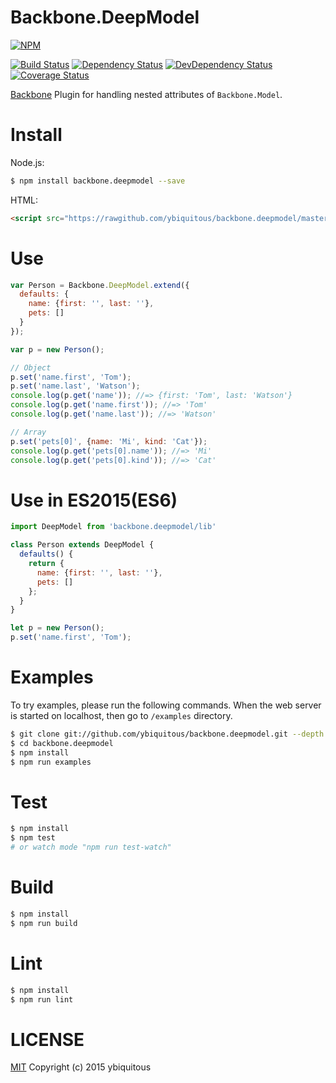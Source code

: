 # Backbone.DeepModel

[![NPM](https://nodei.co/npm/backbone.deepmodel.png?downloads=true)](https://nodei.co/npm/backbone.deepmodel/)

[![Build Status](https://travis-ci.org/ybiquitous/backbone.deepmodel.svg?branch=master)](https://travis-ci.org/ybiquitous/backbone.deepmodel)
[![Dependency Status](https://david-dm.org/ybiquitous/backbone.deepmodel.svg)](https://david-dm.org/ybiquitous/backbone.deepmodel)
[![DevDependency Status](https://david-dm.org/ybiquitous/backbone.deepmodel/dev-status.svg)](https://david-dm.org/ybiquitous/backbone.deepmodel#info=devDependencies)
[![Coverage Status](https://coveralls.io/repos/ybiquitous/backbone.deepmodel/badge.svg?branch=master&service=github)](https://coveralls.io/github/ybiquitous/backbone.deepmodel?branch=master)

[Backbone](http://backbonejs.org/) Plugin for handling nested attributes of `Backbone.Model`.

# Install

Node.js:
```sh
$ npm install backbone.deepmodel --save
```

HTML:
```html
<script src="https://rawgithub.com/ybiquitous/backbone.deepmodel/master/dist/backbone.deepmodel.js"></script>
```

# Use

```js
var Person = Backbone.DeepModel.extend({
  defaults: {
    name: {first: '', last: ''},
    pets: []
  }
});

var p = new Person();

// Object
p.set('name.first', 'Tom');
p.set('name.last', 'Watson');
console.log(p.get('name')); //=> {first: 'Tom', last: 'Watson'}
console.log(p.get('name.first')); //=> 'Tom'
console.log(p.get('name.last')); //=> 'Watson'

// Array
p.set('pets[0]', {name: 'Mi', kind: 'Cat'});
console.log(p.get('pets[0].name')); //=> 'Mi'
console.log(p.get('pets[0].kind')); //=> 'Cat'
```

# Use in ES2015(ES6)

```js
import DeepModel from 'backbone.deepmodel/lib'

class Person extends DeepModel {
  defaults() {
    return {
      name: {first: '', last: ''},
      pets: []
    };
  }
}

let p = new Person();
p.set('name.first', 'Tom');
```

# Examples

To try examples, please run the following commands.
When the web server is started on localhost, then go to `/examples` directory.

```sh
$ git clone git://github.com/ybiquitous/backbone.deepmodel.git --depth 1
$ cd backbone.deepmodel
$ npm install
$ npm run examples
```

# Test

```sh
$ npm install
$ npm test
# or watch mode "npm run test-watch"
```

# Build

```sh
$ npm install
$ npm run build
```

# Lint

```sh
$ npm install
$ npm run lint
```

# LICENSE

[MIT](https://github.com/ybiquitous/backbone.deepmodel/blob/master/LICENSE) Copyright (c) 2015 ybiquitous
